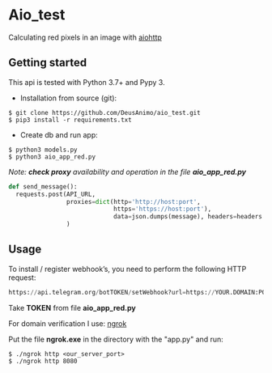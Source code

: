 # Aio_test
Calculating red pixels in an image with [aiohttp](https://github.com/aio-libs/aiohttp)

## Getting started
This api is tested with Python 3.7+ and Pypy 3.
* Installation from source (git):
```
$ git clone https://github.com/DeusAnimo/aio_test.git
$ pip3 install -r requirements.txt
```
* Create db and run app:
```
$ python3 models.py
$ python3 aio_app_red.py
```
*Note: __check proxy__ availability and operation in the file __aio_app_red.py__*
```python
def send_message():
  requests.post(API_URL,
                proxies=dict(http='http://host:port',
                             https='https://host:port'),
                             data=json.dumps(message), headers=headers
                )
```
## Usage
To install / register webhook’s, you need to perform the following HTTP request:
```python
https://api.telegram.org/botTOKEN/setWebhook?url=https://YOUR.DOMAIN:PORT
```
Take __TOKEN__ from file __aio_app_red.py__

For domain verification I use: [ngrok](https://ngrok.com/download)

Put the file __ngrok.exe__ in the directory with the "app.py" and run:
```
$ ./ngrok http <our_server_port> 
$ ./ngrok http 8080
```
